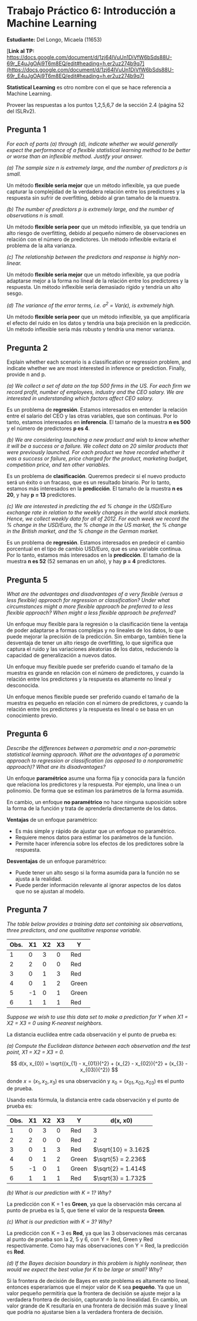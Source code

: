 # Trabajo Práctico 6: Introducción a Machine Learning

**Estudiante:** Del Longo, Micaela (11653)

[**Link al TP:** https://docs.google.com/document/d/1zj64IVuUn1DiVfW6bSds88U-69r_E4uJgOAj9T6m8EQ/edit#heading=h.er2uz274b9q7](https://docs.google.com/document/d/1zj64IVuUn1DiVfW6bSds88U-69r_E4uJgOAj9T6m8EQ/edit#heading=h.er2uz274b9q7)

**Statistical Learning** es otro nombre con el que se hace referencia a Machine Learning.

Proveer las respuestas a los puntos 1,2,5,6,7 de la sección 2.4 (página 52 del ISLRv2).

## Pregunta 1

_For each of parts (a) through (d), indicate whether we would generally expect the performance of a flexible statistical
learning method to be better or worse than an inflexible method. Justify your answer._

_(a) The sample size n is extremely large, and the number of predictors p is small._

Un método **flexible sería mejor** que un método inflexible, ya que puede capturar la complejidad de la verdadera relación
entre los predictores y la respuesta sin sufrir de overfitting, debido al gran tamaño de la muestra.

_(b) The number of predictors p is extremely large, and the number of observations n is small._

Un método **flexible sería peor** que un método inflexible, ya que tendría un alto riesgo de overfitting, debido al pequeño 
número de observaciones en relación con el número de predictores. Un método inflexible evitaría el problema de la alta
varianza.

_(c) The relationship between the predictors and response is highly non-linear._

Un método **flexible sería mejor** que un método inflexible, ya que podría adaptarse mejor a la forma no lineal de la 
relación entre los predictores y la respuesta. Un método inflexible sería demasiado rígido y tendría un alto sesgo.

_(d) The variance of the error terms, i.e. σ<sup>2</sup> = Var(ϵ), is extremely high._

Un método **flexible sería peor** que un método inflexible, ya que amplificaría el efecto del ruido en los datos y tendría 
una baja precisión en la predicción. Un método inflexible sería más robusto y tendría una menor varianza.

## Pregunta 2

Explain whether each scenario is a classification or regression problem, and indicate whether we are most interested in
inference or prediction. Finally, provide n and p.

_(a) We collect a set of data on the top 500 firms in the US. For each firm we record profit, number of employees, 
industry and the CEO salary. We are interested in understanding which factors affect CEO salary._

Es un problema de **regresión**. Estamos interesados en entender la relación entre el salario del CEO y las otras
variables, que son continuas. Por lo tanto, estamos interesados en **inferencia**. El tamaño de la muestra **n es 500** y
el número de predictores **p es 4**.

_(b) We are considering launching a new product and wish to know whether it will be a success or a failure. We collect 
data on 20 similar products that were previously launched. For each product we have recorded whether it was a success or 
failure, price charged for the product, marketing budget, competition price, and ten other variables._

Es un problema de **clasificación**. Queremos predecir si el nuevo producto será un éxito o un fracaso, que es un resultado
binario. Por lo tanto, estamos más interesados en la **predicción**. El tamaño de la muestra **n es 20**, y hay 
**p = 13** predictores.

_(c) We are interested in predicting the ed % change in the USD/Euro exchange rate in relation to the weekly changes in
the world stock markets. Hence, we collect weekly data for all of 2012. For each week we record the % change in the 
USD/Euro, the % change in the US market, the % change in the British market, and the % change in the German market._

Es un problema de **regresión**. Estamos interesados en predecir el cambio porcentual en el tipo de cambio USD/Euro, que
es una variable continua. Por lo tanto, estamos más interesados en la **predicción**. El tamaño de la muestra **n es 52**
(52 semanas en un año), y hay **p = 4** predictores.

## Pregunta 5

_What are the advantages and disadvantages of a very flexible (versus a less flexible) approach for regression or 
classification? Under what circumstances might a more flexible approach be preferred to a less flexible approach? When
might a less flexible approach be preferred?_

Un enfoque muy flexible para la regresión o la clasificación tiene la ventaja de poder adaptarse a formas complejas y no
lineales de los datos, lo que puede mejorar la precisión de la predicción. Sin embargo, también tiene la desventaja de 
tener un alto riesgo de overfitting, lo que significa que captura el ruido y las variaciones aleatorias de los datos, 
reduciendo la capacidad de generalización a nuevos datos.

Un enfoque muy flexible puede ser preferido cuando el tamaño de la muestra es grande en relación con el número de 
predictores, y cuando la relación entre los predictores y la respuesta es altamente no lineal y desconocida.

Un enfoque menos flexible puede ser preferido cuando el tamaño de la muestra es pequeño en relación con el número de 
predictores, y cuando la relación entre los predictores y la respuesta es lineal o se basa en un conocimiento previo.

## Pregunta 6

_Describe the differences between a parametric and a non-parametric statistical learning approach. What are the 
advantages of a parametric approach to regression or classification (as opposed to a nonparametric approach)? What are
its disadvantages?_

Un enfoque **paramétrico** asume una forma fija y conocida para la función que relaciona los predictores y la respuesta. 
Por ejemplo, una línea o un polinomio. De forma que se estiman los parámetros de la forma asumida.

En cambio, un enfoque **no paramétrico** no hace ninguna suposición sobre la forma de la función y trata de aprenderla 
directamente de los datos.

**Ventajas** de un enfoque paramétrico:
- Es más simple y rápido de ajustar que un enfoque no paramétrico.
- Requiere menos datos para estimar los parámetros de la función.
- Permite hacer inferencia sobre los efectos de los predictores sobre la respuesta.

**Desventajas** de un enfoque paramétrico:
- Puede tener un alto sesgo si la forma asumida para la función no se ajusta a la realidad.
- Puede perder información relevante al ignorar aspectos de los datos que no se ajustan al modelo.

## Pregunta 7

_The table below provides a training data set containing six observations, three predictors, and one qualitative 
response variable._

| Obs. | X1 | X2 | X3 | Y     |
|------|----|----|----|-------|
| 1    | 0  | 3  | 0  | Red   |
| 2    | 2  | 0  | 0  | Red   |
| 3    | 0  | 1  | 3  | Red   |
| 4    | 0  | 1  | 2  | Green |
| 5    | -1 | 0  | 1  | Green |
| 6    | 1  | 1  | 1  | Red   |

_Suppose we wish to use this data set to make a prediction for Y when X1 = X2 = X3 = 0 using K-nearest neighbors._

La distancia euclídea entre cada observación y el punto de prueba es:

_(a) Compute the Euclidean distance between each observation and the test point, X1 = X2 = X3 = 0._

$$ d(x, x_{0}) = \sqrt{(x_{1} - x_{01}){^2} + (x_{2} - x_{02}){^2} + (x_{3} - x_{03}){^2}} $$

donde $x = (x_{1}, x_{2}, x_{3})$ es una observación y $x_{0} = (x_{01}, x_{02}, x_{03})$ es el punto de prueba.

Usando esta fórmula, la distancia entre cada observación y el punto de prueba es:

| Obs. | X1 | X2 | X3 | Y     | d(x, x0)            |
|------|----|----|----|-------|---------------------|
| 1    | 0  | 3  | 0  | Red   | 3                   |
| 2    | 2  | 0  | 0  | Red   | 2                   |
| 3    | 0  | 1  | 3  | Red   | $\sqrt{10} = 3.162$ |
| 4    | 0  | 1  | 2  | Green | $\sqrt{5} = 2.236$  |
| 5    | -1 | 0  | 1  | Green | $\sqrt{2} = 1.414$  |
| 6    | 1  | 1  | 1  | Red   | $\sqrt{3} = 1.732$  |

_(b) What is our prediction with K = 1? Why?_

La predicción con K = 1 es **Green**, ya que la observación más cercana al punto de prueba es la 5, que tiene el valor de
la respuesta **Green**.

_(c) What is our prediction with K = 3? Why?_

La predicción con K = 3 es **Red**, ya que las 3 observaciones más cercanas al punto de prueba son la 2, 5 y 6, con 
Y = Red, Green y Red respectivamente. Como hay más observaciones con Y = Red, la predicción es **Red**.

_(d) If the Bayes decision boundary in this problem is highly nonlinear, then would we expect the best value for K to be
large or small? Why?_

Si la frontera de decisión de Bayes en este problema es altamente no lineal, entonces esperaríamos que el mejor valor de
K sea **pequeño**. Ya que un valor pequeño permitiría que la frontera de decisión se ajuste mejor a la verdadera frontera
de decisión, capturando la no linealidad. En cambio, un valor grande de K resultaría en una frontera de decisión más
suave y lineal que podría no ajustarse bien a la verdadera frontera de decisión.
